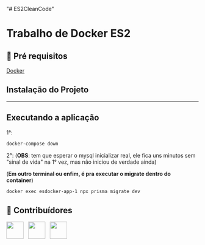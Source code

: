 "# ES2CleanCode"

# Trabalho de Docker ES2
 
## 🔐 Pré requisitos

<a href="https://www.docker.com/">Docker</a> &nbsp;

## Instalação do Projeto

---

## Executando a aplicação

1°:
```bash
docker-compose down
```
2°:
(**OBS**: tem que esperar o mysql inicializar real, ele fica uns minutos sem "sinal de vida" na 1° vez, mas não iniciou de verdade ainda)

(**Em outro terminal ou enfim, é pra executar o migrate dentro do container**)
```bash
docker exec esdocker-app-1 npx prisma migrate dev
```


## 🤝 Contribuídores

<a href="https://github.com/CauaSSaraiva"><img src="https://github.com/CauaSSaraiva.png" width="45" height="45"></a> &nbsp;
<a href="https://github.com/leonardobonato"><img src="https://github.com/leonardobonato.png" width="45" height="45"></a> &nbsp;
<a href="https://github.com/GeancarloBastos"><img src="https://github.com/GeancarloBastos.png" width="45" height="45"></a> &nbsp;
